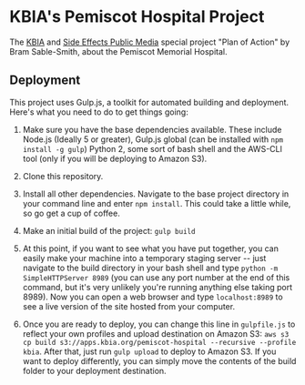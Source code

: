 # KBIA's Pemiscot Hospital Project
The [KBIA](http://kbia.org/) and [Side Effects Public Media](http://sideeffectspublicmedia.org/) special project "Plan of Action" by Bram Sable-Smith, about the Pemiscot Memorial Hospital.

## Deployment
This project uses Gulp.js, a toolkit for automated building and deployment. Here's what you need to do to get things going:

1. Make sure you have the base dependencies available. These include Node.js (Ideally 5 or greater), Gulp.js global (can be installed with `npm install -g gulp`) Python 2, some sort of bash shell and the AWS-CLI tool (only if you will be deploying to Amazon S3).

2. Clone this repository.

3. Install all other dependencies. Navigate to the base project directory in your command line and enter `npm install`. This could take a little while, so go get a cup of coffee.

4. Make an initial build of the project: `gulp build`

5. At this point, if you want to see what you have put together, you can easily make your machine into a temporary staging server -- just navigate to the build directory in your bash shell and type `python -m SimpleHTTPServer 8989` (you can use any port number at the end of this command, but it's very unlikely you're running anything else taking port 8989). Now you can open a web browser and type `localhost:8989` to see a live version of the site hosted from your computer.

6. Once you are ready to deploy, you can change this line in `gulpfile.js` to reflect your own profiles and upload destination on Amazon S3: `aws s3 cp build s3://apps.kbia.org/pemiscot-hospital --recursive --profile kbia`. After that, just run `gulp upload` to deploy to Amazon S3. If you want to deploy differently, you can simply move the contents of the build folder to your deployment destination. 